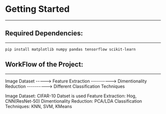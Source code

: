 # Getting Started
---------
## Required Dependencies:
------------

```
pip install matplotlib numpy pandas tensorflow scikit-learn
```

## WorkFlow of the Project:
----------

Image Dataset -----> Feature Extraction ----------> Dimentionality Reduction ----------> Different Classification Techniques

Image Dataset: CIFAR-10 Datset is used
Feature Extraction: Hog, CNN(ResNet-50)
Dimentionality Reduction: PCA/LDA
Classification Techniques: KNN, SVM, KMeans